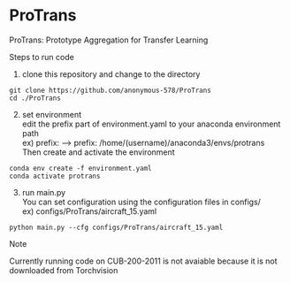 # ProTrans
ProTrans: Prototype Aggregation for Transfer Learning

Steps to run code

1) clone this repository and change to the directory
```
git clone https://github.com/anonymous-578/ProTrans
cd ./ProTrans
```

2) set environment  
edit the prefix part of environment.yaml to your anaconda environment path  
ex) prefix: --> prefix: /home/(username)/anaconda3/envs/protrans  
Then create and activate the environment
```
conda env create -f environment.yaml
conda activate protrans
```

3) run main.py  
You can set configuration using the configuration files in configs/  
ex) configs/ProTrans/aircraft_15.yaml
```
python main.py --cfg configs/ProTrans/aircraft_15.yaml
```

Note

Currently running code on CUB-200-2011 is not avaiable because it is not downloaded from Torchvision
